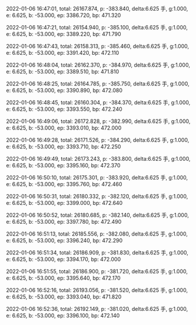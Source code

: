 2022-01-06 16:47:01, total: 26167.874, p: -383.840, delta:6.625 手, g:1.000, e: 6.625, b: -53.000, ep: 3386.720, bp: 471.320

2022-01-06 16:47:21, total: 26154.940, p: -385.100, delta:6.625 手, g:1.000, e: 6.625, b: -53.000, ep: 3389.220, bp: 471.790

2022-01-06 16:47:43, total: 26158.313, p: -385.460, delta:6.625 手, g:1.000, e: 6.625, b: -53.000, ep: 3391.420, bp: 472.110

2022-01-06 16:48:04, total: 26162.370, p: -384.970, delta:6.625 手, g:1.000, e: 6.625, b: -53.000, ep: 3389.510, bp: 471.810

2022-01-06 16:48:25, total: 26164.785, p: -385.750, delta:6.625 手, g:1.000, e: 6.625, b: -53.000, ep: 3390.890, bp: 472.080

2022-01-06 16:48:45, total: 26160.304, p: -384.370, delta:6.625 手, g:1.000, e: 6.625, b: -53.000, ep: 3393.550, bp: 472.240

2022-01-06 16:49:06, total: 26172.828, p: -382.990, delta:6.625 手, g:1.000, e: 6.625, b: -53.000, ep: 3393.010, bp: 472.000

2022-01-06 16:49:28, total: 26171.526, p: -384.290, delta:6.625 手, g:1.000, e: 6.625, b: -53.000, ep: 3393.710, bp: 472.250

2022-01-06 16:49:49, total: 26173.243, p: -383.800, delta:6.625 手, g:1.000, e: 6.625, b: -53.000, ep: 3395.160, bp: 472.370

2022-01-06 16:50:10, total: 26175.301, p: -383.920, delta:6.625 手, g:1.000, e: 6.625, b: -53.000, ep: 3395.760, bp: 472.460

2022-01-06 16:50:31, total: 26180.332, p: -382.120, delta:6.625 手, g:1.000, e: 6.625, b: -53.000, ep: 3399.000, bp: 472.640

2022-01-06 16:50:52, total: 26180.685, p: -382.140, delta:6.625 手, g:1.000, e: 6.625, b: -53.000, ep: 3397.780, bp: 472.490

2022-01-06 16:51:13, total: 26185.556, p: -382.080, delta:6.625 手, g:1.000, e: 6.625, b: -53.000, ep: 3396.240, bp: 472.290

2022-01-06 16:51:34, total: 26186.909, p: -381.830, delta:6.625 手, g:1.000, e: 6.625, b: -53.000, ep: 3394.170, bp: 472.000

2022-01-06 16:51:55, total: 26186.900, p: -381.720, delta:6.625 手, g:1.000, e: 6.625, b: -53.000, ep: 3395.640, bp: 472.170

2022-01-06 16:52:16, total: 26193.056, p: -381.520, delta:6.625 手, g:1.000, e: 6.625, b: -53.000, ep: 3393.040, bp: 471.820

2022-01-06 16:52:36, total: 26192.149, p: -381.020, delta:6.625 手, g:1.000, e: 6.625, b: -53.000, ep: 3396.100, bp: 472.140